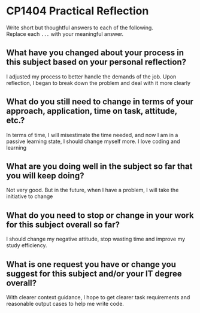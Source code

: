 # CP1404 Practical Reflection

Write short but thoughtful answers to each of the following.  
Replace each `...` with your meaningful answer.

## What have you changed about your process in this subject based on your personal reflection?

I adjusted my process to better handle the demands of the job. Upon reflection, I began to break down the problem and deal with it more clearly

## What do you still need to change in terms of your approach, application, time on task, attitude, etc.?

In terms of time, I will misestimate the time needed, and now I am in a passive learning state, I should change myself more. I love coding and learning

## What are you doing well in the subject so far that you will keep doing?

Not very good. But in the future, when I have a problem, I will take the initiative to change

## What do you need to stop or change in your work for this subject overall so far?

I should change my negative attitude, stop wasting time and improve my study efficiency.

## What is one request you have or change you suggest for this subject and/or your IT degree overall?

With clearer context guidance, I hope to get clearer task requirements and reasonable output cases to help me write code.

